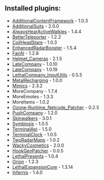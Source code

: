 ## Installed plugins:

- [AdditionalContentFramework](https://twitter.com/AlexCodesGames) - 1.0.3
- [AdditionalSuits](https://twitter.com/AlexCodesGames) - 2.0.0
- [AlwaysHearActiveWalkies](https://github.com/n33kos/AlwaysHearActiveWalkie) - 1.4.4
- [BetterTeleporter](https://github.com/SirTyler/BetterTeleporter) - 1.2.2
- [CoilHeadStare](https://thunderstore.io/c/lethal-company/p/TwinDimensionalProductions/CoilHeadStare/) - 1.0.3
- [EnhancedRadarBooster](https://github.com/MrHydralisk/Lethal-Company-Enhanced-Radar-Booster) - 1.5.4
- [FairAI](https://github.com/goldenkittenplays) - 1.2.8
- [Helmet_Cameras](https://github.com/The0therOne/Helmet_Cameras) - 2.1.5
- [LateCompany](https://github.com/ANormalTwig/LC-LateCompany) - 1.0.10
- [LateCompany](https://github.com/ANormalTwig/LC-LateCompany) - 1.0.19
- [LethalCompany_InputUtils](https://github.com/Rune580/LethalCompanyInputUtils) - 0.5.5
- [MetalRecharging](https://github.com/legoandmars/MetalRecharging) - 1.0.0
- [Mimics](https://github.com/x753/Lethal-Company-Mimics) - 2.3.2
- MoreCompany - 1.7.4
- MoreEmotes - 1.3.3
- MoreItems - 1.0.2
- [Ozone-Runtime_Netcode_Patcher](https://github.com/NicholasScott1337/RuntimeNetcodeRPCValidator) - 0.2.5
- [PushCompany](https://github.com/Cedeli/PushCompany) - 1.2.0
- [Skinwalkers](https://rugbug.net/skinwalkers) - 3.0.1
- [Symbiosis](https://github.com/niceh26/Symbiosis) - 1.0.5
- [TerminalApi](https://github.com/NotAtomicBomb/TerminalApi) - 1.5.0
- [TerminalClock](https://github.com/NotAtomicBomb/TerminalClock) - 1.0.5
- [TwoRadarMaps](https://github.com/Zaggy1024/LC_TwoRadarMaps) - 1.0.2
- [WackyCosmetics](https://thunderstore.io/c/lethal-company/p/EliteMasterEric/WackyCosmetics/) - 2.0.0
- [HookGenPatcher](https://thunderstore.io/c/lethal-company/p/Evaisa/HookGenPatcher/) - 0.0.5
- [LethalPresents](https://thunderstore.io/c/lethal-company/p/Azim/LethalPresents/) - 1.0.4
- [Orion](https://thunderstore.io/c/lethal-company/p/sfDesat/Orion/) - 1.2.3
- [LethalExpansionCore](https://thunderstore.io/c/lethal-company/p/jockie/LethalExpansionCore/) - 1.3.14
- [Infernis](https://thunderstore.io/c/lethal-company/p/Magic_Wesley/Infernis/) - 1.4.0
